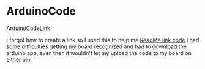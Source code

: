 # ArduinoCode
[ArduinoCodeLink](https://docs.google.com/presentation/d/108mGMfim5WmGYu6Va43jrzOi2gUPJj8RlHYq7_73m0I/edit?usp=sharing)

I forgot how to create a link so I used this to help me [ReadMe link code](https://www.quora.com/How-do-I-create-a-hyperlink-in-the-README-file-in-my-GitHub-account-which-would-redirect-to-a-new-page-containing-the-project-explanation)
I had some difficulties getting my board recognized and had to download the arduino app, even then it wouldn't let my upload the code to my board on either pin.
